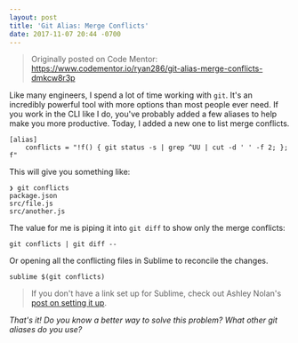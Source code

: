```yaml
---
layout: post
title: 'Git Alias: Merge Conflicts'
date: 2017-11-07 20:44 -0700
---
```


> Originally posted on Code Mentor: https://www.codementor.io/ryan286/git-alias-merge-conflicts-dmkcw8r3p

Like many engineers, I spend a lot of time working with `git`. It's an incredibly powerful tool with more options than most people ever need. If you work in the CLI like I do, you've probably added a few aliases to help make you more productive. Today, I added a new one to list merge conflicts.

<!--more-->

```
[alias]
    conflicts = "!f() { git status -s | grep ^UU | cut -d ' ' -f 2; }; f"
```

This will give you something like:

```
❯ git conflicts
package.json
src/file.js
src/another.js
```

The value for me is piping it into `git diff` to show only the merge conflicts:

```
git conflicts | git diff --
```

Or opening all the conflicting files in Sublime to reconcile the changes.

```
sublime $(git conflicts)
```

> If you don't have a link set up for Sublime, check out Ashley Nolan's [post on setting it up](https://ashleynolan.co.uk/blog/launching-sublime-from-the-terminal).

_That's it! Do you know a better way to solve this problem? What other git aliases do you use?_